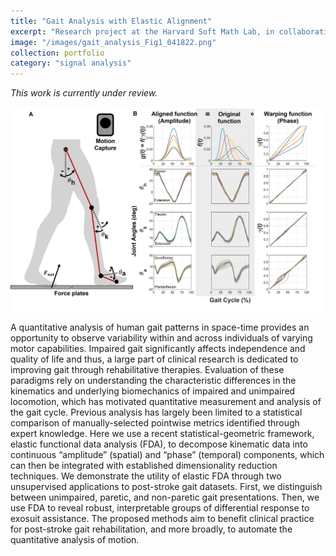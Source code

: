 ```yaml
---
title: "Gait Analysis with Elastic Alignment"
excerpt: "Research project at the Harvard Soft Math Lab, in collaboration with the Harvard Biodesign Lab."
image: "/images/gait_analysis_Fig1_041822.png"
collection: portfolio
category: "signal analysis"
---
```


*This work is currently under review.*

![](/images/gait_analysis_Fig1_041822.png)

A quantitative analysis of human gait patterns in space-time provides an opportunity to observe variability within and across individuals of varying motor capabilities. Impaired gait significantly affects independence and quality of life and thus, a large part of clinical research is dedicated to improving gait through rehabilitative therapies. Evaluation of these paradigms rely on understanding the characteristic differences in the kinematics and underlying biomechanics of impaired and unimpaired locomotion, which has motivated quantitative measurement and analysis of the gait cycle. Previous analysis has largely been limited to a statistical comparison of manually-selected pointwise metrics identified through expert knowledge. Here we use a recent statistical-geometric framework, elastic functional data analysis (FDA), to decompose kinematic data into continuous “amplitude” (spatial) and “phase” (temporal) components, which can then be integrated with established dimensionality reduction techniques. We demonstrate the utility of elastic FDA through two unsupervised applications to post-stroke gait datasets. First, we distinguish between unimpaired, paretic, and non-paretic gait presentations. Then, we use FDA to reveal robust, interpretable groups of differential response to exosuit assistance. The proposed methods aim to benefit clinical practice for post-stroke gait rehabilitation, and more broadly, to automate the quantitative analysis of motion.
